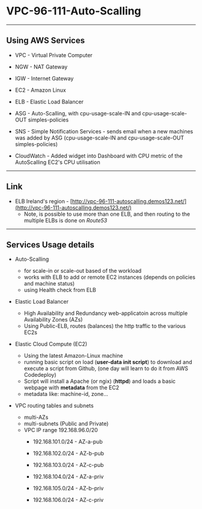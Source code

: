 # VPC-96-111-Auto-Scalling

---

## Using AWS Services

* VPC - Virtual Private Computer

* NGW - NAT Gateway

* IGW - Internet Gateway

* EC2 - Amazon Linux

* ELB - Elastic Load Balancer

* ASG - Auto-Scalling, with cpu-usage-scale-IN and cpu-usage-scale-OUT simples-policies

* SNS - Simple Notification Services - sends email when a new machines was added by ASG (cpu-usage-scale-IN and cpu-usage-scale-OUT simples-policies)

* CloudWatch - Added widget into Dashboard with CPU metric of the AutoScalling EC2's CPU utilisation

---

## Link

* ELB Ireland's region - [http://vpc-96-111-autoscalling.demos123.net/](http://vpc-96-111-autoscalling.demos123.net/)
  - Note, is possible to use more than one ELB, and then routing to the multiple ELBs is done on *Route53*

---

##  Services Usage details

* Auto-Scalling
  - for scale-in or scale-out based of the workload
  - works with ELB to add or remote EC2 instances (depends on policies and machine status)
  - using Health check from ELB
  
 * Elastic Load Balancer
   - High Availability and Redundancy web-applicatoin across multiple Availability Zones (AZs)
   - Using Public-ELB, routes (balances) the http traffic to the various EC2s
  
* Elastic Cloud Compute (EC2)
  - Using the latest Amazon-Linux machine
  - running basic script on load (**user-data init script**) to download and execute a script from Github,
  (one day will learn to do it from AWS Codedeploy)
  - Script will install a Apache (or ngix) (**httpd**) and loads a basic webpage with **metadata** from the EC2
  - metadata like: machine-id, zone...
    
* VPC routing tables and subnets
  - multi-AZs 
  - multi-subnets (Public and Private)
  - VPC IP range 192.168.96.0/20
    - 192.168.101.0/24 - AZ-a-pub
    - 192.168.102.0/24 - AZ-b-pub
    - 192.168.103.0/24 - AZ-c-pub
    
    - 192.168.104.0/24 - AZ-a-priv
    - 192.168.105.0/24 - AZ-b-priv
    - 192.168.106.0/24 - AZ-c-priv
     
